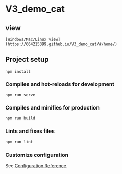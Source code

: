 # V3_demo_cat

## view
```
[Windows/Mac/Linux view](https://664215399.github.io/V3_demo_cat/#/home/)

```
## Project setup
```
npm install
```

### Compiles and hot-reloads for development
```
npm run serve
```

### Compiles and minifies for production
```
npm run build
```

### Lints and fixes files
```
npm run lint
```

### Customize configuration
See [Configuration Reference](https://cli.vuejs.org/config/).
